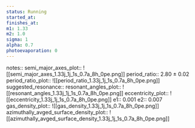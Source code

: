```yaml
---
status: Running
started_at:
finishes_at:
m1: 1.33
m2: 1.0
sigma: 1
alpha: 0.7
photoevaporation: 0
---
```


notes::
semi_major_axes_plot:: ![[semi_major_axes_1.33j_1j_1s_0.7a_8h_0pe.png]]
period_ratio:: 2.80 ± 0.02
period_ratio_plot:: ![[period_ratio_1.33j_1j_1s_0.7a_8h_0pe.png]]
suggested_resonance:: 
resonant_angles_plot:: ![[resonant_angles_1.33j_1j_1s_0.7a_8h_0pe.png]]
eccentricity_plot:: ![[eccentricity_1.33j_1j_1s_0.7a_8h_0pe.png]]
e1:: 0.001
e2:: 0.007
gas_density_plot:: ![[gas_density_1.33j_1j_1s_0.7a_8h_0pe.png]]
azimuthally_avged_surface_density_plot:: ![[azimuthally_avged_surface_density_1.33j_1j_1s_0.7a_8h_0pe.png]]
